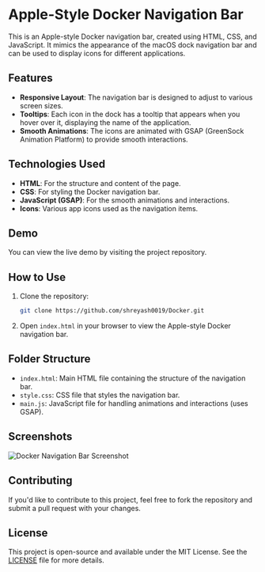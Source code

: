 # Apple-Style Docker Navigation Bar

This is an Apple-style Docker navigation bar, created using HTML, CSS, and JavaScript. It mimics the appearance of the macOS dock navigation bar and can be used to display icons for different applications.

## Features

- **Responsive Layout**: The navigation bar is designed to adjust to various screen sizes.
- **Tooltips**: Each icon in the dock has a tooltip that appears when you hover over it, displaying the name of the application.
- **Smooth Animations**: The icons are animated with GSAP (GreenSock Animation Platform) to provide smooth interactions.

## Technologies Used

- **HTML**: For the structure and content of the page.
- **CSS**: For styling the Docker navigation bar.
- **JavaScript (GSAP)**: For the smooth animations and interactions.
- **Icons**: Various app icons used as the navigation items.

## Demo

You can view the live demo by visiting the project repository.

## How to Use

1. Clone the repository:
    ```bash
    git clone https://github.com/shreyash0019/Docker.git
    ```
2. Open `index.html` in your browser to view the Apple-style Docker navigation bar.

## Folder Structure

- `index.html`: Main HTML file containing the structure of the navigation bar.
- `style.css`: CSS file that styles the navigation bar.
- `main.js`: JavaScript file for handling animations and interactions (uses GSAP).

## Screenshots

![Docker Navigation Bar Screenshot](screenshot.png)

## Contributing

If you'd like to contribute to this project, feel free to fork the repository and submit a pull request with your changes.

## License

This project is open-source and available under the MIT License. See the [LICENSE](LICENSE) file for more details.
